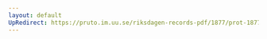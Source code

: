 ```yaml
---
layout: default
UpRedirect: https://pruto.im.uu.se/riksdagen-records-pdf/1877/prot-1877--ak--064.pdf
---
```

